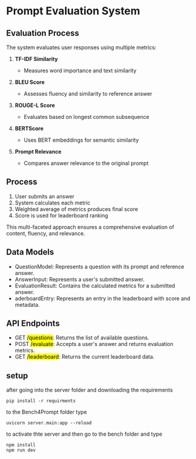 # Prompt Evaluation System
## Evaluation Process

The system evaluates user responses using multiple metrics:

1. **TF-IDF Similarity**
   - Measures word importance and text similarity

2. **BLEU Score**
   - Assesses fluency and similarity to reference answer

3. **ROUGE-L Score**
   - Evaluates based on longest common subsequence

4. **BERTScore**
   - Uses BERT embeddings for semantic similarity

5. **Prompt Relevance**
   - Compares answer relevance to the original prompt

## Process

1. User submits an answer
2. System calculates each metric
3. Weighted average of metrics produces final score
4. Score is used for leaderboard ranking

This multi-faceted approach ensures a comprehensive evaluation of content, fluency, and relevance.
## Data Models

-  QuestionModel: Represents a question with its prompt and reference answer.
-  AnswerInput: Represents a user's submitted answer.
-  EvaluationResult: Contains the calculated metrics for a submitted answer.
-  aderboardEntry: Represents an entry in the leaderboard with score and metadata.

## API Endpoints

-  GET <mark>/questions</mark>: Returns the list of available questions.
-  POST <mark>/evaluate</mark>: Accepts a user's answer and returns evaluation metrics.
-  GET <mark>/leaderboard</mark>: Returns the current leaderboard data.
## setup
after going into the server folder and downloading the requirements

```
pip install -r requirments
```

to the Bench4Prompt folder type

```
uvicorn server.main:app --reload
```

to activate thte server
and then go to the bench folder and type

```
npm install
npm run dev
```
